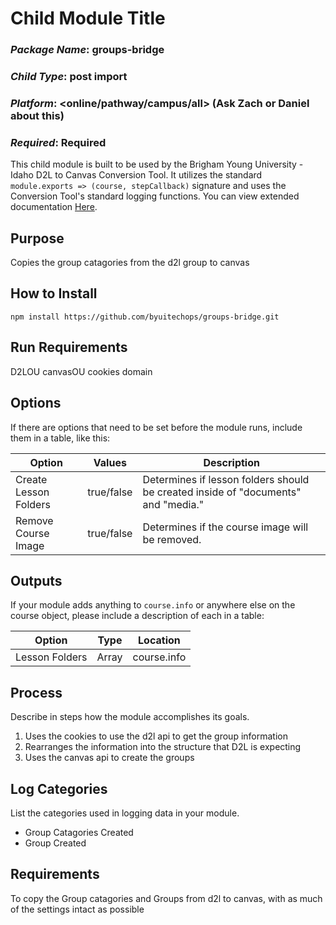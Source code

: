 # Child Module Title
### *Package Name*: groups-bridge
### *Child Type*: post import
### *Platform*: <online/pathway/campus/all> (Ask Zach or Daniel about this)
### *Required*: Required

This child module is built to be used by the Brigham Young University - Idaho D2L to Canvas Conversion Tool. It utilizes the standard `module.exports => (course, stepCallback)` signature and uses the Conversion Tool's standard logging functions. You can view extended documentation [Here](https://github.com/byuitechops/d2l-to-canvas-conversion-tool/tree/master/documentation).

## Purpose

Copies the group catagories from the d2l group to canvas

## How to Install

```
npm install https://github.com/byuitechops/groups-bridge.git
```

## Run Requirements

D2LOU
canvasOU
cookies
domain

## Options

If there are options that need to be set before the module runs, include them in a table, like this:

| Option | Values | Description |
|--------|--------|-------------|
|Create Lesson Folders| true/false | Determines if lesson folders should be created inside of "documents" and "media."|
|Remove Course Image| true/false | Determines if the course image will be removed. |

## Outputs

If your module adds anything to `course.info` or anywhere else on the course object, please include a description of each in a table:

| Option | Type | Location |
|--------|--------|-------------|
|Lesson Folders| Array | course.info|

## Process

Describe in steps how the module accomplishes its goals.

1. Uses the cookies to use the d2l api to get the group information
2. Rearranges the information into the structure that D2L is expecting
3. Uses the canvas api to create the groups

## Log Categories

List the categories used in logging data in your module.

- Group Catagories Created
- Group Created

## Requirements

To copy the Group catagories and Groups from d2l to canvas, with as much of the settings intact as possible